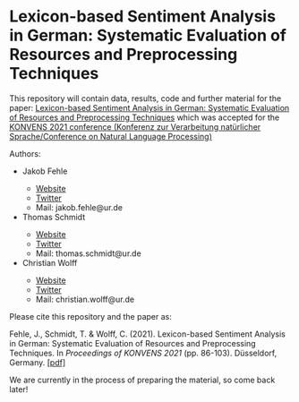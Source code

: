 # Lexicon-based Sentiment Analysis in German: Systematic Evaluation of Resources and Preprocessing Techniques

This repository will contain data, results, code and further material for the paper:
<a href="https://konvens2021.phil.hhu.de/wp-content/uploads/2021/09/2021.KONVENS-1.8.pdf">Lexicon-based Sentiment Analysis in German: Systematic Evaluation of Resources and Preprocessing Techniques</a> which was accepted for the <a href="https://konvens2021.phil.hhu.de/">KONVENS 2021 conference (Konferenz zur Verarbeitung natürlicher Sprache/Conference on Natural Language Processing)</a>

Authors:
<ul>
  <li>Jakob Fehle</li>
  <ul>
    <li><a href="https://www.uni-regensburg.de/sprache-literatur-kultur/medieninformatik/sekretariat-team/jakob-fehle/index.html">Website</a></li>
    <li><a href="https://twitter.com/FehleJakob">Twitter</a></li>
    <li>Mail: jakob.fehle@ur.de</li>
  </ul>
  <li>Thomas Schmidt</li>
    <ul>
      <li><a href="https://www.uni-regensburg.de/sprache-literatur-kultur/medieninformatik/sekretariat-team/thomas-schmidt/index.html">Website</a></li>
      <li><a href="https://twitter.com/thomasS_UniR">Twitter</a></li>
      <li>Mail: thomas.schmidt@ur.de</li>
    </ul>
  <li>Christian Wolff</li>
    <ul>
      <li><a href="https://www.uni-regensburg.de/sprache-literatur-kultur/medieninformatik/sekretariat-team/christian-wolff/index.html">Website</a></li>
      <li><a href="https://twitter.com/chriswolff">Twitter</a></li>
      <li>Mail: christian.wolff@ur.de</li>
    </ul>
</ul>

Please cite this repository and the paper as:

Fehle, J., Schmidt, T. & Wolff, C. (2021). Lexicon-based Sentiment Analysis in German: Systematic Evaluation of Resources and Preprocessing Techniques. In <i>Proceedings of KONVENS 2021</i> (pp. 86-103). Düsseldorf, Germany. <a href="https://konvens2021.phil.hhu.de/wp-content/uploads/2021/09/2021.KONVENS-1.8.pdf">[pdf]</a>

We are currently in the process of preparing the material, so come back later!
